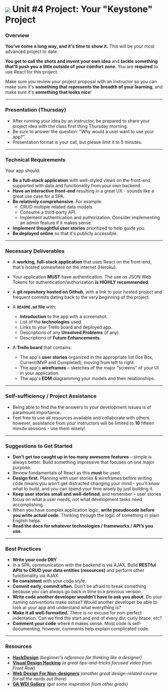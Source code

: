 # ![](https://ga-dash.s3.amazonaws.com/production/assets/logo-9f88ae6c9c3871690e33280fcf557f33.png) Unit #4 Project: Your "Keystone" Project

### Overview

**You’ve come a long way, and it's time to show it.** This will be your most advanced project to date.

**You get to call the shots and invent your own idea** and **tackle something that'll push you a little outside of your comfort zone.** You are **required** to use React for this project.

Make sure you review your project proposal with an instructor so you can make sure it's **something that represents the breadth of your learning**, and make sure it's **something that looks nice**!

---

### Presentation (Thursday)

* After running your idea by an instructor, be prepared to share your project idea with the class first thing Thursday morning.
* Be sure to answer the question: "Why would a user want to use your app?".
* Presentation format is your call, but please limit it to 5 minutes.

---

### Technical Requirements

Your app should:

* **Be a full-stack application** with well-styled views on the front-end supported with data and functionality from your own backend.
* **Have an interactive front-end** resulting in a great UX - sounds like a great use case for a SPA.
* **Be relatively comprehensive**. For example:
	* CRUD multiple related data models.
	* Consume a third-party API.
	* Implement authentication and authorization. Consider implementing an admin feature if it makes sense.
* **Implement thoughtful user stories** prioritized to help guide you.
* **Be deployed online** so that it's publicly accessible.

---

### Necessary Deliverables

* A **working, full-stack application** that uses React on the front-end, that's hosted somewhere on the internet (Heroku).
* Your application **MUST** have authentication.  The use os JSON Web Tokens for authentication/authorization **is HIGHLY recommended**.
* A **git repository hosted on Github**, with a link to your hosted project and frequent commits dating back to the very beginning of the project.
* A **`README.md` file** with:
    * **Introduction** to the app with a screenshot.
    * List of the **technologies** used.
    * Links to your Trello board and deployed app.
    * Descriptions of any **Unsolved Problems** (if any).
    * Descriptions of **Future Enhancements**.

* A **Trello board** that contains:
    * The app's **user stories** organized in the appropriate list (Ice Box, Current/MVP and Completed), moving from left to right.
    * The app's **wireframes** – sketches of the major "screens" of your UI in your application.
    * The app's **EDM** diagramming your models and their relationships.

---

### Self-sufficiency / Project Assistance

* Being able to find the the answers to your development issues is of paramount importance. 
* Feel free to use all resources available and collaborate with others, however, assistance from your instructors will be limited to **10** fifteen minute sessions - use them wisely!

---

### Suggestions to Get Started

* **Don’t get too caught up in too many awesome features** – simple is always better. Build something impressive that focuses on one major purpose.
* Review fundamentals of React as this **must** be used.
* **Design first.** Planning with user stories & wireframes before writing code means you won't get distracted changing your mind – you'll know what to build, and you can spend your time wisely by just building it.
* **Keep user stories small and well-defined**, and remember – user stories focus on what a user needs, not what development tasks need accomplishing.
* When you have complex application logic, **write pseudocode before you write actual code**. Thinking through the logic of something in plain English helps.
* **Read the docs for whatever technologies / frameworks / API’s you use**.

---

### Best Practices

* **Write your code DRY**
* In a SPA, communication with the backend is via AJAX.  Build **RESTful APIs to CRUD your data entities (resources)** and perform other functionality via AJAX.
* **Be consistent** with your code style.
* **Commit early, commit often.** Don’t be afraid to break something because you can always go back in time to a previous version.
* **Write code another developer wouldn't have to ask you about**. Do your naming conventions make sense? Would another developer be able to look at your app and understand what everything is?
* **Make it all well-formatted.** There is no excuse for non-perfect indentation. Can we find the start and end of every div, curly brace, etc?
* **Comment your code** where it makes sense. Most code is self-documenting, however, comments help explain complicated code.

---

### Resources

* **[HackDesign](https://hackdesign.org/lessons)** _(beginner's reference for thinking like a designer)_
* **[Visual Design Hacking](https://generalassemb.ly/online/videos/visual-design-hacking)** _(a great tips-and-tricks focused video from Front Row)_
* **[Web Design For Non-designers](https://generalassemb.ly/online/videos/web-design-for-non-designers)** _(another great design-related course for all the nerds out there)_
* **[GA WDI Gallery](https://gallery.generalassemb.ly/WDI?metro=)** _(get some inspiration from other grads)_
